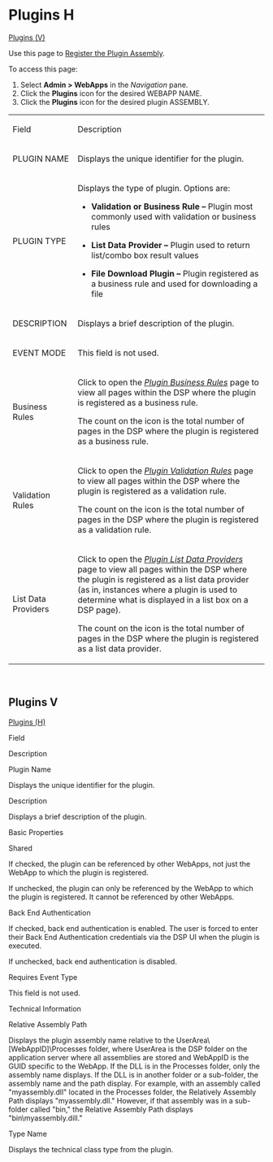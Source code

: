 # <span id="PluginsH"></span>Plugins H

[Plugins (V)](#PluginsV)

<div class="use">

Use this page to [Register the Plugin
Assembly](../Use_Cases/Register%20Plugin%20in%20DSP.htm#RegisterPluginAssembly).

</div>

To access this page:

1.  Select **Admin \> WebApps** in the *Navigation* pane.
2.  Click the **Plugins** icon for the desired WEBAPP NAME.
3.  Click the **Plugins** icon for the desired plugin ASSEMBLY.

<table>
<tbody>
<tr class="odd">
<td><p>Field</p></td>
<td><p>Description</p></td>
</tr>
<tr class="even">
<td><p>PLUGIN NAME</p></td>
<td><p>Displays the unique identifier for the plugin.</p></td>
</tr>
<tr class="odd">
<td><p>PLUGIN TYPE</p></td>
<td><p>Displays the type of plugin. Options are:</p>
<ul>
<li><p><strong>Validation or Business Rule –</strong> Plugin most commonly used with validation or business rules</p></li>
<li><p><strong>List Data Provider –</strong> Plugin used to return list/combo box result values</p></li>
<li><p><strong>File Download Plugin –</strong> Plugin registered as a business rule and used for downloading a file</p></li>
</ul></td>
</tr>
<tr class="even">
<td><p>DESCRIPTION</p></td>
<td><p>Displays a brief description of the plugin.</p></td>
</tr>
<tr class="odd">
<td><p>EVENT MODE</p></td>
<td><p>This field is not used.</p></td>
</tr>
<tr class="even">
<td><p>Business Rules</p></td>
<td><p>Click to open the <em><a href="Plugin%20Business%20Rules.htm">Plugin Business Rules</a></em> page to view all pages within the DSP where the plugin is registered as a business rule.</p>
<p>The count on the icon is the total number of pages in the DSP where the plugin is registered as a business rule.</p></td>
</tr>
<tr class="odd">
<td><p>Validation Rules</p></td>
<td><p>Click to open the <em><a href="Plugin%20Validation%20Rules.htm">Plugin Validation Rules</a></em> page to view all pages within the DSP where the plugin is registered as a validation rule.</p>
<p>The count on the icon is the total number of pages in the DSP where the plugin is registered as a validation rule.</p></td>
</tr>
<tr class="even">
<td><p>List Data Providers</p></td>
<td><p>Click to open the <em><a href="Plugin%20List%20Data%20Providers.htm">Plugin List Data Providers</a></em> page to view all pages within the DSP where the plugin is registered as a list data provider (as in, instances where a plugin is used to determine what is displayed in a list box on a DSP page).</p>
<p>The count on the icon is the total number of pages in the DSP where the plugin is registered as a list data provider.</p></td>
</tr>
</tbody>
</table>

 

## <span id="PluginsV"></span>Plugins V

[Plugins (H)](#PluginsH)

Field

Description

Plugin Name

Displays the unique identifier for the plugin.

Description

Displays a brief description of the plugin.

Basic Properties

Shared

If checked, the plugin can be referenced by other WebApps, not just the
WebApp to which the plugin is registered.

If unchecked, the plugin can only be referenced by the WebApp to which
the plugin is registered. It cannot be referenced by other WebApps.

Back End Authentication

If checked, back end authentication is enabled. The user is forced to
enter their Back End Authentication credentials via the DSP UI when the
plugin is executed.

If unchecked, back end authentication is disabled.

Requires Event Type

This field is not used.

Technical Information

Relative Assembly Path

Displays the plugin assembly name relative to the
UserArea\\\[WebAppID\]\\Processes folder, where UserArea is the DSP
folder on the application server where all assemblies are stored and
WebAppID is the GUID specific to the WebApp. If the DLL is in the
Processes folder, only the assembly name displays. If the DLL is in
another folder or a sub-folder, the assembly name and the path display.
For example, with an assembly called "myassembly.dll" located in the
Processes folder, the Relatively Assembly Path displays
"myassembly.dll." However, if that assembly was in a sub-folder called
"bin," the Relative Assembly Path displays "bin\\myassembly.dill."

Type Name

Displays the technical class type from the plugin.
